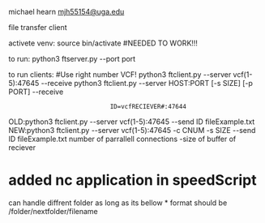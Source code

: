 michael hearn mjh55154@uga.edu

file transfer client 


activete venv: source bin/activate #NEEDED TO WORK!!!

to run: python3 ftserver.py --port port   

to run clients: 
				#Use right number VCF!
python3 ftclient.py --server vcf(1-5):47645 --receive
 python3 ftclient.py --server HOST:PORT [-s SIZE] [-p PORT] --receive 


                                ID=vcfRECIEVER#:47644 
OLD:python3 ftclient.py --server vcf(1-5):47645 --send ID fileExample.txt
NEW:python3 ftclient.py --server vcf(1-5):47645 -c CNUM -s SIZE --send ID fileExample.txt
	    			 		 number of parrallell connections
						-size of buffer of reciever

# added nc application in speedScript



can handle diffrent folder as long as its bellow *
format should be /folder/nextfolder/filename


